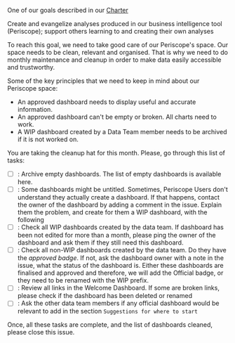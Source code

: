 <!---
This issue is for Periscope cleanup
---->

One of our goals described in our [Charter](https://about.gitlab.com/handbook/business-ops/data-team/#-charter)

>>>
Create and evangelize analyses produced in our business intelligence tool (Periscope); support others learning to and creating their own analyses
>>>

To reach this goal, we need to take good care of our Periscope's space. Our space needs to be clean, relevant and organised. That is why we need to do monthly maintenance and cleanup in order to  make data easily accessible and trustworthy.

Some of the key principles that we need to keep in mind about our Periscope space:
- An approved dashboard needs to display useful and accurate information.
- An approved dashboard can't be empty or broken. All charts need to work.
- A WIP dashboard created by a Data Team member needs to be archived if it is not worked on.


You are taking the cleanup hat for this month. Please, go through this list of tasks:

- [ ] : Archive empty dashboards. The list of empty dashboards is available here.
- [ ] : Some dashboards might be untitled. Sometimes, Periscope Users don't understand they actually create a dashboard. If that happens, contact the owner of the dashboard by adding a comment in the issue. Explain them the problem, and create for them a WIP dashboard, with the following
- [ ] : Check all WIP dashboards created by the data team. If dashboard has been not edited for more than a month, please ping the owner of the dashboard and ask them if they still need this dashboard.
- [ ] : Check all non-WIP dashboards created by the data team. Do they have the *approved badge*. If not, ask the dashboard owner with a note in the issue, what the status of the dashboard is. Either these dashboards are finalised and approved and therefore, we will add the Official badge, or they need to be renamed with the WIP prefix.
- [ ] : Review all links in the Welcome Dashboard. If some are broken links, please check if the dashboard has been deleted or renamed
- [ ] : Ask the other data team members if any official dashboard would be relevant to add in the section `Suggestions for where to start`

Once, all these tasks are complete, and the list of dashboards cleaned, please close this issue.
